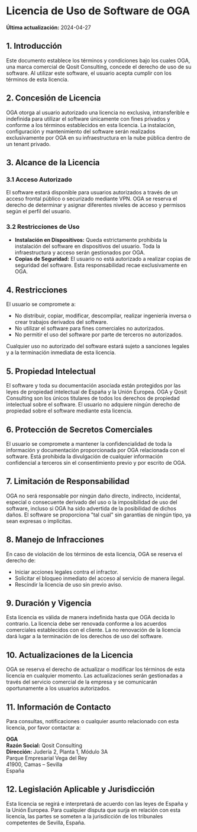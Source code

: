 # Licencia de Uso de Software de OGA
 
**Última actualización:** 2024-04-27
 
## 1. Introducción
 
Este documento establece los términos y condiciones bajo los cuales OGA, una marca comercial de Qosit Consulting, concede el derecho de uso de su software. Al utilizar este software, el usuario acepta cumplir con los términos de esta licencia.
 
## 2. Concesión de Licencia
 
OGA otorga al usuario autorizado una licencia no exclusiva, intransferible e indefinida para utilizar el software únicamente con fines privados y conforme a los términos establecidos en esta licencia. La instalación, configuración y mantenimiento del software serán realizados exclusivamente por OGA en su infraestructura en la nube pública dentro de un tenant privado.
 
## 3. Alcance de la Licencia
 
### 3.1 Acceso Autorizado
El software estará disponible para usuarios autorizados a través de un acceso frontal público o securizado mediante VPN. OGA se reserva el derecho de determinar y asignar diferentes niveles de acceso y permisos según el perfil del usuario.
 
### 3.2 Restricciones de Uso
- **Instalación en Dispositivos:** Queda estrictamente prohibida la instalación del software en dispositivos del usuario. Toda la infraestructura y acceso serán gestionados por OGA.
- **Copias de Seguridad:** El usuario no está autorizado a realizar copias de seguridad del software. Esta responsabilidad recae exclusivamente en OGA.
 
## 4. Restricciones
 
El usuario se compromete a:
 
- No distribuir, copiar, modificar, descompilar, realizar ingeniería inversa o crear trabajos derivados del software.
- No utilizar el software para fines comerciales no autorizados.
- No permitir el uso del software por parte de terceros no autorizados.
 
Cualquier uso no autorizado del software estará sujeto a sanciones legales y a la terminación inmediata de esta licencia.
 
## 5. Propiedad Intelectual
 
El software y toda su documentación asociada están protegidos por las leyes de propiedad intelectual de España y la Unión Europea. OGA y Qosit Consulting son los únicos titulares de todos los derechos de propiedad intelectual sobre el software. El usuario no adquiere ningún derecho de propiedad sobre el software mediante esta licencia.
 
## 6. Protección de Secretos Comerciales
 
El usuario se compromete a mantener la confidencialidad de toda la información y documentación proporcionada por OGA relacionada con el software. Está prohibida la divulgación de cualquier información confidencial a terceros sin el consentimiento previo y por escrito de OGA.
 
## 7. Limitación de Responsabilidad
 
OGA no será responsable por ningún daño directo, indirecto, incidental, especial o consecuente derivado del uso o la imposibilidad de uso del software, incluso si OGA ha sido advertida de la posibilidad de dichos daños. El software se proporciona "tal cual" sin garantías de ningún tipo, ya sean expresas o implícitas.
 
## 8. Manejo de Infracciones
 
En caso de violación de los términos de esta licencia, OGA se reserva el derecho de:
 
- Iniciar acciones legales contra el infractor.
- Solicitar el bloqueo inmediato del acceso al servicio de manera ilegal.
- Rescindir la licencia de uso sin previo aviso.
 
## 9. Duración y Vigencia
 
Esta licencia es válida de manera indefinida hasta que OGA decida lo contrario. La licencia debe ser renovada conforme a los acuerdos comerciales establecidos con el cliente. La no renovación de la licencia dará lugar a la terminación de los derechos de uso del software.
 
## 10. Actualizaciones de la Licencia
 
OGA se reserva el derecho de actualizar o modificar los términos de esta licencia en cualquier momento. Las actualizaciones serán gestionadas a través del servicio comercial de la empresa y se comunicarán oportunamente a los usuarios autorizados.
 
## 11. Información de Contacto
 
Para consultas, notificaciones o cualquier asunto relacionado con esta licencia, por favor contactar a:
 
**OGA**  
**Razón Social:** Qosit Consulting  
**Dirección:** Judería 2, Planta 1, Módulo 3A  
Parque Empresarial Vega del Rey  
41900, Camas – Sevilla  
España
 
## 12. Legislación Aplicable y Jurisdicción
 
Esta licencia se regirá e interpretará de acuerdo con las leyes de España y la Unión Europea. Para cualquier disputa que surja en relación con esta licencia, las partes se someten a la jurisdicción de los tribunales competentes de Sevilla, España.